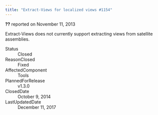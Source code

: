 ```yaml
---
title: "Extract-Views for localized views #1154"
---
```

<div class="issue-report"><div class="issue-header"><b>??</b> reported on <time datetime="2013-11-11T20:28:02.43-08:00" title="2013-11-11T20:28:02.43-08:00">November 11, 2013</time></div><div class="issue-message" markdown="1">

Extract-Views does not currently support extracting views from satellite assemblies.

</div><div class="issue-footer"><dl><dt>Status</dt><dd>Closed</dd><dt>ReasonClosed</dt><dd>Fixed</dd><dt>AffectedComponent</dt><dd>Tools</dd><dt>PlannedForRelease</dt><dd>v1.3.0</dd><dt>ClosedDate</dt><dd><time datetime="2014-10-09T11:50:06.84-07:00" title="2014-10-09T11:50:06.84-07:00">October 9, 2014</time></dd><dt>LastUpdatedDate</dt><dd><time datetime="2017-12-11T02:15:56.247-08:00" title="2017-12-11T02:15:56.247-08:00">December 11, 2017</time></dd></dl></div></div>